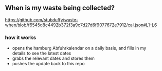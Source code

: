 ## When is my waste being collected?
  https://github.com/stubduffy/waste-when/blob/f6545d8c4492b372f3a9c7d27d6f9077672e7912/cal.json#L1-L6
  
  ### how it works
  - opens the hamburg Abfuhrkalendar on a daily basis, and fills in my details to see the latest dates
  - grabs the relevant dates and stores them
  - pushes the update back to this repo
  
